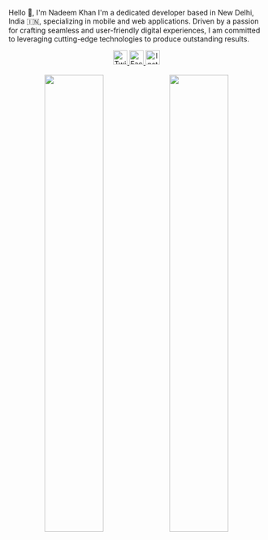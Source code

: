 Hello 👋, I'm Nadeem Khan
I'm a dedicated developer based in New Delhi, India 🇮🇳, specializing in mobile and web applications. Driven by a passion for crafting seamless and user-friendly digital experiences, I am committed to leveraging cutting-edge technologies to produce outstanding results.

<div align="center">
  <a href="https://twitter.com/nadeemkhan7" target="_blank">
    <img src="https://img.icons8.com/fluent/48/000000/twitter.png" alt="Twitter: nadeemkhan7" height="28" width="28" />
  </a>
  <a href="https://fb.com/nadeemkhan786" target="_blank">
    <img src="https://img.icons8.com/fluent/48/000000/facebook-new.png" alt="Facebook: nadeemkhan786" height="28" width="28" />
  </a>
  <a href="https://instagram.com/nadeemkhan7" target="_blank">
    <img src="https://img.icons8.com/fluent/48/000000/instagram-new.png" alt="Instagram: nadeemkhan7" height="28" width="28" />
  </a>
</div>
<br />
<div align="center">
  <img src="https://github-readme-stats.vercel.app/api?username=nadeemkhan&show_icons=true&theme=dracula&hide_border=true&include_all_commits=true&count_private=true" width="48%" />
  <img src="https://github-readme-streak-stats.herokuapp.com/?user=nadeemkhan&theme=dracula&hide_border=true&date_format=j%20M[%20Y]&ring=DDAA00&fire=DD2727&sideLabels=DD2727&currStreakLabel=FFFFFF" width="48%" />
</div>
